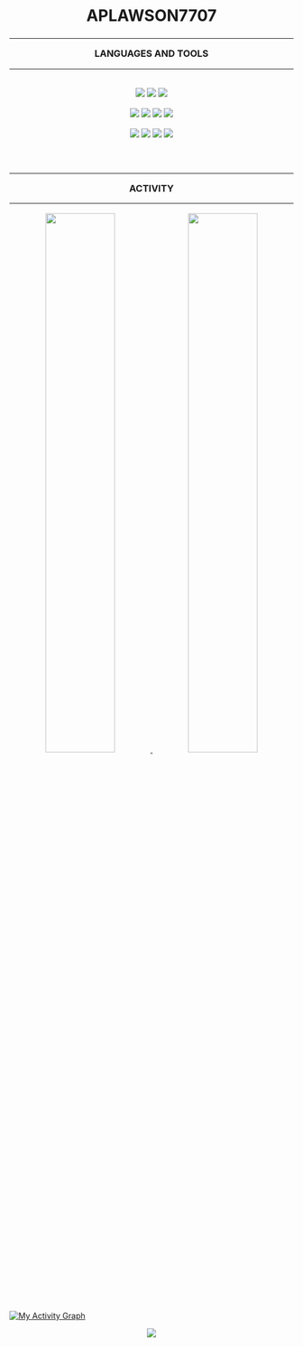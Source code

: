 <h1 align="center">
    <!-- <hr> -->
    <b>APLAWSON7707</b>
    <!-- <hr> -->
</h1>



<h3 align="center">
    <hr>
    <b>LANGUAGES AND TOOLS</b>
    <hr>
</h3>

<p>
    <div align="center">
        <br>
        <img src="https://img.shields.io/badge/-HTML-c58545?style=for-the-badge&logo=html5&logoColor=c58545&labelColor=282828">
        <img src="https://img.shields.io/badge/-CSS-d1a01f?style=for-the-badge&logo=css3&logoColor=d1a01f&labelColor=282828">
        <img src="https://img.shields.io/badge/JavaScript-F7DF1E?style=for-the-badge&logo=javascript&labelColor=282828">
        <br>
        <br>
        <img src="https://img.shields.io/badge/-Python-98b982?style=for-the-badge&logo=python&logoColor=98b982&labelColor=282828">
        <img src="https://img.shields.io/badge/Django-092E20?style=for-the-badge&logo=django&labelColor=282828">
        <img src="https://img.shields.io/badge/Vue.js-35495E?style=for-the-badge&logo=vue.js&labelColor=282828">
        <img src="https://img.shields.io/badge/MySQL-00000F?style=for-the-badge&logo=mysql&labelColor=282828">
        <br>
        <br>
        <img src="https://img.shields.io/badge/Linux-FCC624?style=for-the-badge&logo=linux&labelColor=282828">
        <img src="https://img.shields.io/badge/Visual_Studio_Code-0078D4?style=for-the-badge&logo=visual%20studio%20code&labelColor=282828">
        <img src="https://img.shields.io/badge/Arduino_IDE-00979D?style=for-the-badge&logo=arduino&labelColor=282828">
        <img src="https://img.shields.io/badge/Google%20Sheets-34A853?style=for-the-badge&logo=google-sheets&labelColor=282828">
    </div>
</p>

<h3 align="center">
    <br>
    <hr>
    <b>ACTIVITY</b>
    <hr>
</h3>

<p align="center">
    <a href="https://github.com/aplawson7707">
    <img width="49.5%" src="https://github-readme-stats.vercel.app/api?username=aplawson7707&count_private=true&show_icons=true&theme=gruvbox&hide_border=true" />
    <img width="49.5%" src="https://github-readme-streak-stats.herokuapp.com/?user=aplawson7707&theme=gruvbox&hide_border=true" />
    </a>
</p>

[![My Activity Graph](https://activity-graph.herokuapp.com/graph?username=aplawson7707&custom_title=Recent%20Contributions&theme=gruvbox&bg_color=282828&hide_border=true&line=d1a01f&point=c58545)](https://github.com/aplawson7707)

<div align="center">
    <img src="https://komarev.com/ghpvc/?username=aplawson7707&color=orange&style=flat-square">
</div>
